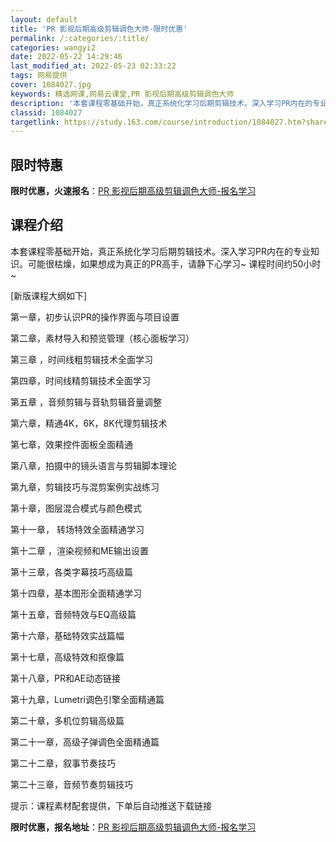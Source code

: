 ```yaml
---
layout: default
title: 'PR 影视后期高级剪辑调色大师-限时优惠'
permalink: /:categories/:title/
categories: wangyi2
date: 2022-05-22 14:29:46
last_modified_at: 2022-05-23 02:33:22
tags: 网易提供
cover: 1084027.jpg
keywords: 精选网课,网易云课堂,PR 影视后期高级剪辑调色大师
description: '本套课程零基础开始，真正系统化学习后期剪辑技术。深入学习PR内在的专业知识。可能很枯燥，如果想成为真正的PR高手，请静下'
classid: 1084027
targetlink: https://study.163.com/course/introduction/1084027.htm?share=1&shareId=1025206652&utm_campaign=share&utm_medium=iphoneShare&utm_source=&utm_u=1025206652
---
```


## 限时特惠

**限时优惠，火速报名**：[PR 影视后期高级剪辑调色大师-报名学习](https://study.163.com/course/introduction/1084027.htm?share=1&shareId=1025206652&utm_campaign=share&utm_medium=iphoneShare&utm_source=&utm_u=1025206652)

## 课程介绍

本套课程零基础开始，真正系统化学习后期剪辑技术。深入学习PR内在的专业知识。可能很枯燥，如果想成为真正的PR高手，请静下心学习~ 课程时间约50小时~



[新版课程大纲如下]

第一章，初步认识PR的操作界面与项目设置

第二章，素材导入和预览管理（核心面板学习）

第三章 ，时间线粗剪辑技术全面学习

第四章，时间线精剪辑技术全面学习

第五章 ，音频剪辑与音轨剪辑音量调整

第六章，精通4K，6K，8K代理剪辑技术

第七章，效果控件面板全面精通

第八章，拍摄中的镜头语言与剪辑脚本理论

第九章，剪辑技巧与混剪案例实战练习

第十章，图层混合模式与颜色模式

第十一章， 转场特效全面精通学习

第十二章 ，渲染视频和ME输出设置

第十三章，各类字幕技巧高级篇

第十四章，基本图形全面精通学习

第十五章，音频特效与EQ高级篇

第十六章，基础特效实战篇幅

第十七章，高级特效和抠像篇

第十八章，PR和AE动态链接

第十九章，Lumetri调色引擎全面精通篇

第二十章，多机位剪辑高级篇

第二十一章，高级子弹调色全面精通篇

第二十二章，叙事节奏技巧

第二十三章，音频节奏剪辑技巧



提示：课程素材配套提供，下单后自动推送下载链接

**限时优惠，报名地址**：[PR 影视后期高级剪辑调色大师-报名学习](https://study.163.com/course/introduction/1084027.htm?share=1&shareId=1025206652&utm_campaign=share&utm_medium=iphoneShare&utm_source=&utm_u=1025206652)

